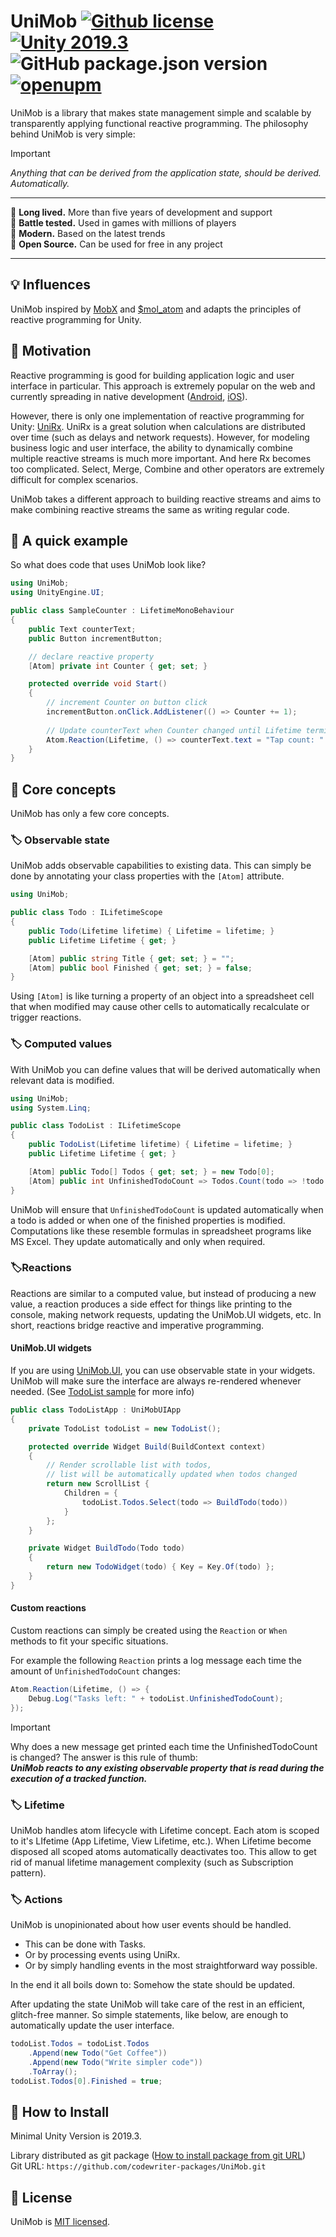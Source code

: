 # UniMob [![Github license](https://img.shields.io/github/license/codewriter-packages/UniMob.svg?style=flat-square)](#) [![Unity 2019.3](https://img.shields.io/badge/Unity-2019.3+-2296F3.svg?style=flat-square)](#) ![GitHub package.json version](https://img.shields.io/github/package-json/v/codewriter-packages/UniMob?style=flat-square) [![openupm](https://img.shields.io/npm/v/com.codewriter.unimob?label=openupm&registry_uri=https://package.openupm.com)](https://openupm.com/packages/com.codewriter.unimob/)

UniMob is a library that makes state management simple and scalable by transparently applying functional reactive programming. The philosophy behind UniMob is very simple:

> [!IMPORTANT]
> _Anything that can be derived from the application state, should be derived. Automatically._

<hr/>

:small_blue_diamond: **Long lived.** More than five years of development and support<br/>
:small_blue_diamond: **Battle tested.** Used in games with millions of players<br/>
:small_blue_diamond: **Modern.** Based on the latest trends<br/>
:small_blue_diamond: **Open Source.** Can be used for free in any project<br/>

<hr/>

## :bulb: Influences

UniMob inspired by [MobX](https://github.com/mobxjs/mobx) and [$mol_atom](https://github.com/eigenmethod/mol/tree/master/atom) and adapts the principles of reactive programming for Unity.

## :thought_balloon: Motivation

Reactive programming is good for building application logic and user interface in particular. This approach is extremely popular on the web and currently spreading in native development ([Android](https://developer.android.com/jetpack/compose/state), [iOS](https://developer.apple.com/documentation/combine/observableobject)).

However, there is only one implementation of reactive programming for Unity: [UniRx](https://github.com/neuecc/UniRx). UniRx is a great solution when calculations are distributed over time (such as delays and network requests). However, for modeling business logic and user interface, the ability to dynamically combine multiple reactive streams is much more important. And here Rx becomes too complicated. Select, Merge, Combine and other operators are extremely difficult for complex scenarios.

UniMob takes a different approach to building reactive streams and aims to make combining reactive streams the same as writing regular code.

## :rocket: A quick example

So what does code that uses UniMob look like?

```csharp
using UniMob;
using UnityEngine.UI;

public class SampleCounter : LifetimeMonoBehaviour
{
    public Text counterText;
    public Button incrementButton;

    // declare reactive property
    [Atom] private int Counter { get; set; }

    protected override void Start()
    {
        // increment Counter on button click
        incrementButton.onClick.AddListener(() => Counter += 1);
        
        // Update counterText when Counter changed until Lifetime terminated
        Atom.Reaction(Lifetime, () => counterText.text = "Tap count: " + Counter);
    }
}
```

## :receipt: Core concepts

UniMob has only a few core concepts.

### :label: Observable state

UniMob adds observable capabilities to existing data. This can simply be done by annotating your class properties with the `[Atom]` attribute.

```csharp
using UniMob;

public class Todo : ILifetimeScope
{
    public Todo(Lifetime lifetime) { Lifetime = lifetime; }
    public Lifetime Lifetime { get; }

    [Atom] public string Title { get; set; } = "";
    [Atom] public bool Finished { get; set; } = false;
}
```

Using `[Atom]` is like turning a property of an object into a spreadsheet cell that when modified may cause other cells to automatically recalculate or trigger reactions. 

### :label: Computed values

With UniMob you can define values that will be derived automatically when relevant data is modified.

```csharp
using UniMob;
using System.Linq;

public class TodoList : ILifetimeScope
{
    public TodoList(Lifetime lifetime) { Lifetime = lifetime; }
    public Lifetime Lifetime { get; }

    [Atom] public Todo[] Todos { get; set; } = new Todo[0];
    [Atom] public int UnfinishedTodoCount => Todos.Count(todo => !todo.Finished);
}
```

UniMob will ensure that `UnfinishedTodoCount` is updated automatically when a todo is added or when one of the finished properties is modified. Computations like these resemble formulas in spreadsheet programs like MS Excel. They update automatically and only when required.

###  :label:Reactions

Reactions are similar to a computed value, but instead of producing a new value, a reaction produces a side effect for things like printing to the console, making network requests, updating the UniMob.UI widgets, etc. In short, reactions bridge reactive and imperative programming.

#### UniMob.UI widgets

If you are using [UniMob.UI](https://github.com/codewriter-packages/UniMob.UI), you can use observable state in your widgets. UniMob will make sure the interface are always re-rendered whenever needed. (See [TodoList sample](https://github.com/codewriter-packages/UniMob.UI-Samples/tree/main/SimpleTodoList) for more info)

```csharp
public class TodoListApp : UniMobUIApp
{
    private TodoList todoList = new TodoList();

    protected override Widget Build(BuildContext context)
    {
        // Render scrollable list with todos,
        // list will be automatically updated when todos changed
        return new ScrollList {
            Children = {
                todoList.Todos.Select(todo => BuildTodo(todo))
            }
        };
    }

    private Widget BuildTodo(Todo todo)
    {
        return new TodoWidget(todo) { Key = Key.Of(todo) };
    }
}
```

#### Custom reactions

Custom reactions can simply be created using the `Reaction` or `When` methods to fit your specific situations.

For example the following `Reaction` prints a log message each time the amount of `UnfinishedTodoCount` changes:

```csharp
Atom.Reaction(Lifetime, () => {
    Debug.Log("Tasks left: " + todoList.UnfinishedTodoCount);
});
```

> [!IMPORTANT]
> Why does a new message get printed each time the UnfinishedTodoCount is changed? The answer is this rule of thumb:<br/>
> **_UniMob reacts to any existing observable property that is read during the execution of a tracked function._**

### :label: Lifetime

UniMob handles atom lifecycle with Lifetime concept. Each atom is scoped to it's LIfetime (App Lifetime, View Lifetime, etc.). When Lifetime become disposed all scoped atoms automatically deactivates too. This allow to get rid of manual lifetime management complexity (such as Subscription pattern).

### :label: Actions

UniMob is unopinionated about how user events should be handled.

-   This can be done with Tasks.
-   Or by processing events using UniRx.
-   Or by simply handling events in the most straightforward way possible.

In the end it all boils down to: Somehow the state should be updated.

After updating the state UniMob will take care of the rest in an efficient, glitch-free manner. So simple statements, like below, are enough to automatically update the user interface.

```csharp
todoList.Todos = todoList.Todos
    .Append(new Todo("Get Coffee"))
    .Append(new Todo("Write simpler code"))
    .ToArray();
todoList.Todos[0].Finished = true;
```

## :open_book: How to Install
Minimal Unity Version is 2019.3.

Library distributed as git package ([How to install package from git URL](https://docs.unity3d.com/Manual/upm-ui-giturl.html))
<br>Git URL: `https://github.com/codewriter-packages/UniMob.git`

## :green_book: License

UniMob is [MIT licensed](./LICENSE.md).
